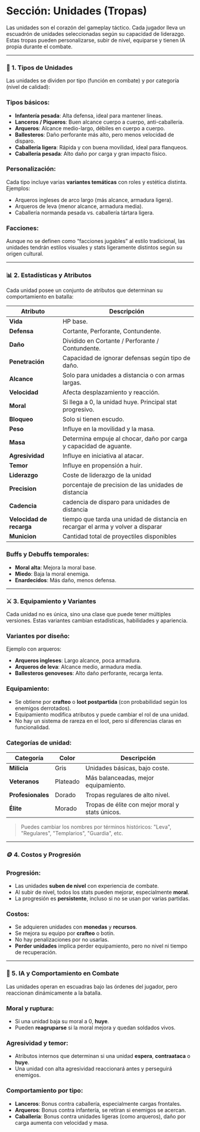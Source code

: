 # Sección: Unidades (Tropas)

Las unidades son el corazón del gameplay táctico. Cada jugador lleva un escuadrón de unidades seleccionadas según su capacidad de liderazgo. Estas tropas pueden personalizarse, subir de nivel, equiparse y tienen IA propia durante el combate.

---

### 🧩 1. Tipos de Unidades

Las unidades se dividen por tipo (función en combate) y por categoría (nivel de calidad):

### Tipos básicos:

- **Infantería pesada**: Alta defensa, ideal para mantener líneas.
- **Lanceros / Piqueros**: Buen alcance cuerpo a cuerpo, anti-caballería.
- **Arqueros**: Alcance medio-largo, débiles en cuerpo a cuerpo.
- **Ballesteros**: Daño perforante más alto, pero menos velocidad de disparo.
- **Caballería ligera**: Rápida y con buena movilidad, ideal para flanqueos.
- **Caballería pesada**: Alto daño por carga y gran impacto físico.

### Personalización:

Cada tipo incluye varias **variantes temáticas** con roles y estética distinta. Ejemplos:

- Arqueros ingleses de arco largo (más alcance, armadura ligera).
- Arqueros de leva (menor alcance, armadura media).
- Caballería normanda pesada vs. caballería tártara ligera.

### Facciones:

Aunque no se definen como “facciones jugables” al estilo tradicional, las unidades tendrán estilos visuales y stats ligeramente distintos según su origen cultural.

---

### 📊 2. Estadísticas y Atributos

Cada unidad posee un conjunto de atributos que determinan su comportamiento en batalla:

| Atributo | Descripción |
| --- | --- |
| **Vida** | HP base. |
| **Defensa** | Cortante, Perforante, Contundente. |
| **Daño** | Dividido en Cortante / Perforante / Contundente. |
| **Penetración** | Capacidad de ignorar defensas según tipo de daño. |
| **Alcance** | Solo para unidades a distancia o con armas largas. |
| **Velocidad** | Afecta desplazamiento y reacción. |
| **Moral** | Si llega a 0, la unidad huye. Principal stat progresivo. |
| **Bloqueo** | Solo si tienen escudo. |
| **Peso** | Influye en la movilidad y la masa. |
| **Masa** | Determina empuje al chocar, daño por carga y capacidad de aguante. |
| **Agresividad** | Influye en iniciativa al atacar. |
| **Temor** | Influye en propensión a huir. |
| **Liderazgo** | Coste de liderazgo de la unidad  |
| **Precision** | porcentaje de precision de las unidades de distancia |
| **Cadencia** | cadencia de disparo para unidades de distancia |
| **Velocidad de recarga** | tiempo que tarda una unidad de distancia en recargar el arma y volver a disparar |
| **Municion** | Cantidad total de proyectiles disponibles  |

### Buffs y Debuffs temporales:

- **Moral alta**: Mejora la moral base.
- **Miedo**: Baja la moral enemiga.
- **Enardecidos**: Más daño, menos defensa.

---

### ⚔️ 3. Equipamiento y Variantes

Cada unidad no es única, sino una clase que puede tener múltiples versiones. Estas variantes cambian estadísticas, habilidades y apariencia.

### Variantes por diseño:

Ejemplo con arqueros:

- **Arqueros ingleses**: Largo alcance, poca armadura.
- **Arqueros de leva**: Alcance medio, armadura media.
- **Ballesteros genoveses**: Alto daño perforante, recarga lenta.

### Equipamiento:

- Se obtiene por **crafteo** o **loot postpartida** (con probabilidad según los enemigos derrotados).
- Equipamiento modifica atributos y puede cambiar el rol de una unidad.
- No hay un sistema de rareza en el loot, pero sí diferencias claras en funcionalidad.

### Categorías de unidad:

| Categoría | Color | Descripción |
| --- | --- | --- |
| **Milicia** | Gris | Unidades básicas, bajo coste. |
| **Veteranos** | Plateado | Más balanceadas, mejor equipamiento. |
| **Profesionales** | Dorado | Tropas regulares de alto nivel. |
| **Élite** | Morado | Tropas de élite con mejor moral y stats únicos. |

> Puedes cambiar los nombres por términos históricos: "Leva", "Regulares", "Templarios", "Guardia", etc.
> 

---

### 🪙 4. Costos y Progresión

### Progresión:

- Las unidades **suben de nivel** con experiencia de combate.
- Al subir de nivel, todos los stats pueden mejorar, especialmente **moral**.
- La progresión es **persistente**, incluso si no se usan por varias partidas.

### Costos:

- Se adquieren unidades con **monedas** y **recursos**.
- Se mejora su equipo por **crafteo** o botín.
- No hay penalizaciones por no usarlas.
- **Perder unidades** implica perder equipamiento, pero no nivel ni tiempo de recuperación.

---

### 🧠 5. IA y Comportamiento en Combate

Las unidades operan en escuadras bajo las órdenes del jugador, pero reaccionan dinámicamente a la batalla.

### Moral y ruptura:

- Si una unidad baja su moral a 0, **huye**.
- Pueden **reagruparse** si la moral mejora y quedan soldados vivos.

### Agresividad y temor:

- Atributos internos que determinan si una unidad **espera**, **contraataca** o **huye**.
- Una unidad con alta agresividad reaccionará antes y perseguirá enemigos.

### Comportamiento por tipo:

- **Lanceros**: Bonus contra caballería, especialmente cargas frontales.
- **Arqueros**: Bonus contra infantería, se retiran si enemigos se acercan.
- **Caballería**: Bonus contra unidades ligeras (como arqueros), daño por carga aumenta con velocidad y masa.
